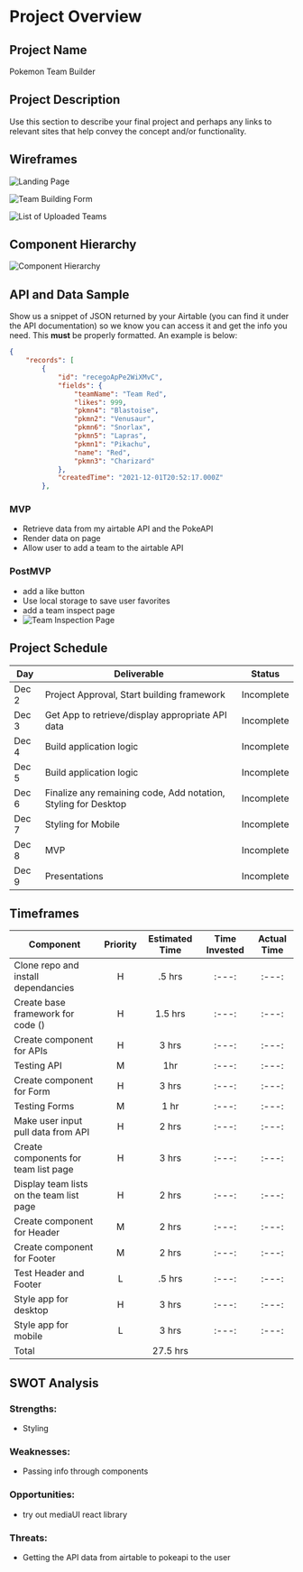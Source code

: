 # Project Overview

## Project Name

Pokemon Team Builder

## Project Description

Use this section to describe your final project and perhaps any links to relevant sites that help convey the concept and/or functionality.

## Wireframes

![Landing Page](/project_imgs/landing-page.png)

![Team Building Form](/project_imgs/team-form.png)

![List of Uploaded Teams](/project_imgs/team-list.png)



## Component Hierarchy
![Component Hierarchy](/project_imgs/component-heirarchy.png)

## API and Data Sample

Show us a snippet of JSON returned by your Airtable (you can find it under the API documentation) so we know you can access it and get the info you need. This __must__ be properly formatted. An example is below:

```json
{
    "records": [
        {
            "id": "recegoApPe2WiXMvC",
            "fields": {
                "teamName": "Team Red",
                "likes": 999,
                "pkmn4": "Blastoise",
                "pkmn2": "Venusaur",
                "pkmn6": "Snorlax",
                "pkmn5": "Lapras",
                "pkmn1": "Pikachu",
                "name": "Red",
                "pkmn3": "Charizard"
            },
            "createdTime": "2021-12-01T20:52:17.000Z"
        },
```

### MVP

- Retrieve data from my airtable API and the PokeAPI
- Render data on page 
- Allow user to add a team to the airtable API

### PostMVP  

- add a like button
- Use local storage to save user favorites
- add a team inspect page
- ![Team Inspection Page](/project_imgs/team-inspect.png)

## Project Schedule

|  Day | Deliverable | Status
|---|---| ---|
|Dec 2| Project Approval, Start building framework | Incomplete
|Dec 3| Get App to retrieve/display appropriate API data| Incomplete
|Dec 4| Build application logic | Incomplete
|Dec 5| Build application logic | Incomplete
|Dec 6| Finalize any remaining code, Add notation, Styling for Desktop | Incomplete
|Dec 7| Styling for Mobile | Incomplete
|Dec 8| MVP | Incomplete
|Dec 9| Presentations | Incomplete

## Timeframes

| Component | Priority | Estimated Time | Time Invested | Actual Time |
| --- | :---: |  :---: | :---: | :---: |
| Clone repo and install dependancies | H | .5 hrs | :---: | :---: |
| Create base framework for code () | H | 1.5 hrs | :---: | :---: |
| Create component for APIs | H | 3 hrs | :---: | :---: |
| Testing API | M | 1hr | :---: | :---: |
| Create component for Form | H | 3 hrs | :---: | :---: |
| Testing Forms | M | 1 hr | :---: | :---: |
| Make user input pull data from API | H | 2 hrs | :---: | :---: |
| Create components for team list page | H | 3 hrs | :---: | :---: |
| Display team lists on the team list page | H | 2 hrs | :---: | :---: |
| Create component for Header | M | 2 hrs | :---: | :---: |
| Create component for Footer | M | 2 hrs | :---: | :---: |
| Test Header and Footer | L | .5 hrs | :---: | :---: |
| Style app for desktop | H | 3 hrs | :---: | :---: |
| Style app for mobile | L | 3 hrs| :---: | :---: |
| Total | | 27.5 hrs|   |   |

## SWOT Analysis

### Strengths:
- Styling

### Weaknesses:
- Passing info through components

### Opportunities:
- try out mediaUI react library

### Threats:
- Getting the API data from airtable to pokeapi to the user
